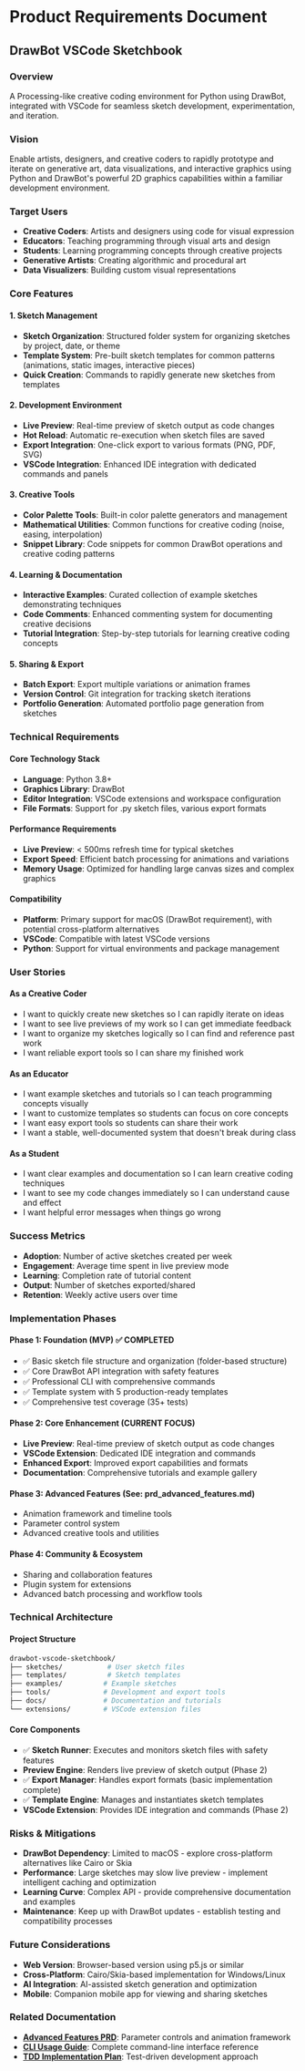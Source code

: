# Product Requirements Document

## DrawBot VSCode Sketchbook

### Overview

A Processing-like creative coding environment for Python using DrawBot, integrated with VSCode for seamless sketch development, experimentation, and iteration.

### Vision

Enable artists, designers, and creative coders to rapidly prototype and iterate on generative art, data visualizations, and interactive graphics using Python and DrawBot's powerful 2D graphics capabilities within a familiar development environment.

### Target Users

- **Creative Coders**: Artists and designers using code for visual expression
- **Educators**: Teaching programming through visual arts and design
- **Students**: Learning programming concepts through creative projects
- **Generative Artists**: Creating algorithmic and procedural art
- **Data Visualizers**: Building custom visual representations

### Core Features

#### 1. Sketch Management

- **Sketch Organization**: Structured folder system for organizing sketches by project, date, or theme
- **Template System**: Pre-built sketch templates for common patterns (animations, static images, interactive pieces)
- **Quick Creation**: Commands to rapidly generate new sketches from templates

#### 2. Development Environment

- **Live Preview**: Real-time preview of sketch output as code changes
- **Hot Reload**: Automatic re-execution when sketch files are saved
- **Export Integration**: One-click export to various formats (PNG, PDF, SVG)
- **VSCode Integration**: Enhanced IDE integration with dedicated commands and panels

#### 3. Creative Tools

- **Color Palette Tools**: Built-in color palette generators and management
- **Mathematical Utilities**: Common functions for creative coding (noise, easing, interpolation)
- **Snippet Library**: Code snippets for common DrawBot operations and creative coding patterns

#### 4. Learning & Documentation

- **Interactive Examples**: Curated collection of example sketches demonstrating techniques
- **Code Comments**: Enhanced commenting system for documenting creative decisions
- **Tutorial Integration**: Step-by-step tutorials for learning creative coding concepts

#### 5. Sharing & Export

- **Batch Export**: Export multiple variations or animation frames
- **Version Control**: Git integration for tracking sketch iterations
- **Portfolio Generation**: Automated portfolio page generation from sketches

### Technical Requirements

#### Core Technology Stack

- **Language**: Python 3.8+
- **Graphics Library**: DrawBot
- **Editor Integration**: VSCode extensions and workspace configuration
- **File Formats**: Support for .py sketch files, various export formats

#### Performance Requirements

- **Live Preview**: < 500ms refresh time for typical sketches
- **Export Speed**: Efficient batch processing for animations and variations
- **Memory Usage**: Optimized for handling large canvas sizes and complex graphics

#### Compatibility

- **Platform**: Primary support for macOS (DrawBot requirement), with potential cross-platform alternatives
- **VSCode**: Compatible with latest VSCode versions
- **Python**: Support for virtual environments and package management

### User Stories

#### As a Creative Coder

- I want to quickly create new sketches so I can rapidly iterate on ideas
- I want to see live previews of my work so I can get immediate feedback
- I want to organize my sketches logically so I can find and reference past work
- I want reliable export tools so I can share my finished work

#### As an Educator

- I want example sketches and tutorials so I can teach programming concepts visually
- I want to customize templates so students can focus on core concepts
- I want easy export tools so students can share their work
- I want a stable, well-documented system that doesn't break during class

#### As a Student

- I want clear examples and documentation so I can learn creative coding techniques
- I want to see my code changes immediately so I can understand cause and effect
- I want helpful error messages when things go wrong

### Success Metrics

- **Adoption**: Number of active sketches created per week
- **Engagement**: Average time spent in live preview mode
- **Learning**: Completion rate of tutorial content
- **Output**: Number of sketches exported/shared
- **Retention**: Weekly active users over time

### Implementation Phases

#### Phase 1: Foundation (MVP) ✅ COMPLETED

- ✅ Basic sketch file structure and organization (folder-based structure)
- ✅ Core DrawBot API integration with safety features
- ✅ Professional CLI with comprehensive commands
- ✅ Template system with 5 production-ready templates
- ✅ Comprehensive test coverage (35+ tests)

#### Phase 2: Core Enhancement (CURRENT FOCUS)

- **Live Preview**: Real-time preview of sketch output as code changes
- **VSCode Extension**: Dedicated IDE integration and commands
- **Enhanced Export**: Improved export capabilities and formats
- **Documentation**: Comprehensive tutorials and example gallery

#### Phase 3: Advanced Features (See: prd_advanced_features.md)

- Animation framework and timeline tools
- Parameter control system
- Advanced creative tools and utilities

#### Phase 4: Community & Ecosystem

- Sharing and collaboration features
- Plugin system for extensions
- Advanced batch processing and workflow tools

### Technical Architecture

#### Project Structure

```bash
drawbot-vscode-sketchbook/
├── sketches/           # User sketch files
├── templates/          # Sketch templates
├── examples/          # Example sketches
├── tools/             # Development and export tools
├── docs/              # Documentation and tutorials
└── extensions/        # VSCode extension files
```

#### Core Components

- ✅ **Sketch Runner**: Executes and monitors sketch files with safety features
- **Preview Engine**: Renders live preview of sketch output (Phase 2)
- ✅ **Export Manager**: Handles export formats (basic implementation complete)
- ✅ **Template Engine**: Manages and instantiates sketch templates
- **VSCode Extension**: Provides IDE integration and commands (Phase 2)

### Risks & Mitigations

- **DrawBot Dependency**: Limited to macOS - explore cross-platform alternatives like Cairo or Skia
- **Performance**: Large sketches may slow live preview - implement intelligent caching and optimization
- **Learning Curve**: Complex API - provide comprehensive documentation and examples
- **Maintenance**: Keep up with DrawBot updates - establish testing and compatibility processes

### Future Considerations

- **Web Version**: Browser-based version using p5.js or similar
- **Cross-Platform**: Cairo/Skia-based implementation for Windows/Linux
- **AI Integration**: AI-assisted sketch generation and optimization
- **Mobile**: Companion mobile app for viewing and sharing sketches

### Related Documentation

- **[Advanced Features PRD](prd_advanced_features.md)**: Parameter controls and animation framework
- **[CLI Usage Guide](../CLI_USAGE.md)**: Complete command-line interface reference
- **[TDD Implementation Plan](tdd_implementation_plan.md)**: Test-driven development approach
